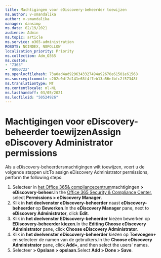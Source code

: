```yaml
---
title: Machtigingen voor eDiscovery-beheerder toewijzen
ms.author: v-smandalika
author: v-smandalika
manager: dansimp
ms.date: 02/19/2021
audience: Admin
ms.topic: article
ms.service: o365-administration
ROBOTS: NOINDEX, NOFOLLOW
localization_priority: Priority
ms.collection: Adm_O365
ms.custom:
- "7363"
- "9000722"
ms.openlocfilehash: 73a0ad4ad9296343327494a92670e61501e61568
ms.sourcegitcommit: c202c0df2d141e63f4f7eb13a56efbfc2f57348f
ms.translationtype: MT
ms.contentlocale: nl-NL
ms.lasthandoff: 03/05/2021
ms.locfileid: "50524926"
---
```

# <a name="assign-ediscovery-administrator-permissions"></a><span data-ttu-id="efacf-102">Machtigingen voor eDiscovery-beheerder toewijzen</span><span class="sxs-lookup"><span data-stu-id="efacf-102">Assign eDiscovery Administrator permissions</span></span>

<span data-ttu-id="efacf-103">Als u eDiscovery-beheerdersmachtigingen wilt toewijzen, voert u de volgende stappen uit:</span><span class="sxs-lookup"><span data-stu-id="efacf-103">To assign eDiscovery Administrator permissions, perform the following steps:</span></span>

1. <span data-ttu-id="efacf-104">Selecteer in [het Office 365& compliancecentrum](https://sip.protection.office.com/)machtigingen **> eDiscovery-beheer.**</span><span class="sxs-lookup"><span data-stu-id="efacf-104">In the [Office 365 Security & Compliance Center](https://sip.protection.office.com/), select **Permissions > eDiscovery Manager**.</span></span>
2. <span data-ttu-id="efacf-105">Klik in **het deelvenster eDiscovery-beheerder** naast **eDiscovery-beheerder** op **Bewerken.**</span><span class="sxs-lookup"><span data-stu-id="efacf-105">In the **eDiscovery Manager** pane, next to **eDiscovery Administrator**, click **Edit**.</span></span>
3. <span data-ttu-id="efacf-106">Klik in **het deelvenster EDiscovery-beheerder** kiezen bewerken op **EDiscovery-beheerder kiezen.**</span><span class="sxs-lookup"><span data-stu-id="efacf-106">In the **Editing Choose eDiscovery Administrator** pane, click **Choose eDiscovery Administrator**.</span></span>
4. <span data-ttu-id="efacf-107">Klik in **het deelvenster eDiscovery-beheerder** kiezen op **Toevoegen+** en selecteer de namen van de gebruikers.</span><span class="sxs-lookup"><span data-stu-id="efacf-107">In the **Choose eDiscovery Administrator** pane, click **Add+**, and then select the users' names.</span></span>
5. <span data-ttu-id="efacf-108">Selecteer **> Opslaan > opslaan.**</span><span class="sxs-lookup"><span data-stu-id="efacf-108">Select **Add > Done > Save**.</span></span>